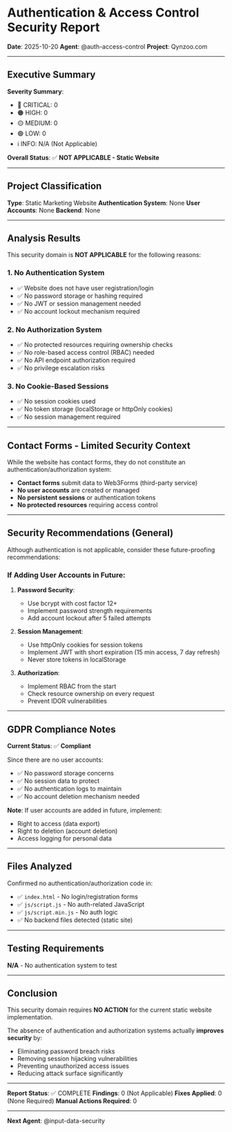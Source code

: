 # Authentication & Access Control Security Report
**Date**: 2025-10-20
**Agent**: @auth-access-control
**Project**: Qynzoo.com

---

## Executive Summary

**Severity Summary**:
- 🔴 CRITICAL: 0
- 🟠 HIGH: 0
- 🟡 MEDIUM: 0
- 🟢 LOW: 0
- ℹ️ INFO: N/A (Not Applicable)

**Overall Status**: ✅ **NOT APPLICABLE - Static Website**

---

## Project Classification

**Type**: Static Marketing Website
**Authentication System**: None
**User Accounts**: None
**Backend**: None

---

## Analysis Results

This security domain is **NOT APPLICABLE** for the following reasons:

### 1. No Authentication System
- ✅ Website does not have user registration/login
- ✅ No password storage or hashing required
- ✅ No JWT or session management needed
- ✅ No account lockout mechanism required

### 2. No Authorization System
- ✅ No protected resources requiring ownership checks
- ✅ No role-based access control (RBAC) needed
- ✅ No API endpoint authorization required
- ✅ No privilege escalation risks

### 3. No Cookie-Based Sessions
- ✅ No session cookies used
- ✅ No token storage (localStorage or httpOnly cookies)
- ✅ No session management required

---

## Contact Forms - Limited Security Context

While the website has contact forms, they do not constitute an authentication/authorization system:

- **Contact forms** submit data to Web3Forms (third-party service)
- **No user accounts** are created or managed
- **No persistent sessions** or authentication tokens
- **No protected resources** requiring access control

---

## Security Recommendations (General)

Although authentication is not applicable, consider these future-proofing recommendations:

### If Adding User Accounts in Future:

1. **Password Security**:
   - Use bcrypt with cost factor 12+
   - Implement password strength requirements
   - Add account lockout after 5 failed attempts

2. **Session Management**:
   - Use httpOnly cookies for session tokens
   - Implement JWT with short expiration (15 min access, 7 day refresh)
   - Never store tokens in localStorage

3. **Authorization**:
   - Implement RBAC from the start
   - Check resource ownership on every request
   - Prevent IDOR vulnerabilities

---

## GDPR Compliance Notes

**Current Status**: ✅ **Compliant**

Since there are no user accounts:
- ✅ No password storage concerns
- ✅ No session data to protect
- ✅ No authentication logs to maintain
- ✅ No account deletion mechanism needed

**Note**: If user accounts are added in future, implement:
- Right to access (data export)
- Right to deletion (account deletion)
- Access logging for personal data

---

## Files Analyzed

Confirmed no authentication/authorization code in:
- ✅ `index.html` - No login/registration forms
- ✅ `js/script.js` - No auth-related JavaScript
- ✅ `js/script.min.js` - No auth logic
- ✅ No backend files detected (static site)

---

## Testing Requirements

**N/A** - No authentication system to test

---

## Conclusion

This security domain requires **NO ACTION** for the current static website implementation.

The absence of authentication and authorization systems actually **improves security** by:
- Eliminating password breach risks
- Removing session hijacking vulnerabilities
- Preventing unauthorized access issues
- Reducing attack surface significantly

---

**Report Status**: ✅ COMPLETE
**Findings**: 0 (Not Applicable)
**Fixes Applied**: 0 (None Required)
**Manual Actions Required**: 0

---

**Next Agent**: @input-data-security
